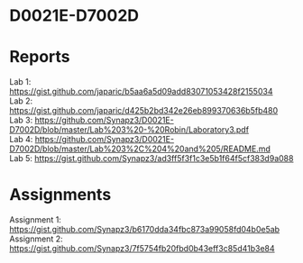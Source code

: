 # D0021E-D7002D

# Reports
Lab 1: https://gist.github.com/japaric/b5aa6a5d09add83071053428f2155034<br>
Lab 2: https://gist.github.com/japaric/d425b2bd342e26eb899370636b5fb480<br>
Lab 3: https://github.com/Synapz3/D0021E-D7002D/blob/master/Lab%203%20-%20Robin/Laboratory3.pdf<br>
Lab 4: https://github.com/Synapz3/D0021E-D7002D/blob/master/Lab%203%2C%204%20and%205/README.md<br>
Lab 5: https://gist.github.com/Synapz3/ad3ff5f3f1c3e5b1f64f5cf383d9a088<br>

# Assignments
Assignment 1: https://gist.github.com/Synapz3/b6170dda34fbc873a99058fd04b0e5ab<br>
Assignment 2: https://gist.github.com/Synapz3/7f5754fb20fbd0b43eff3c85d41b3e84<br>
